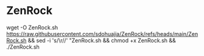 # ZenRock

wget -O ZenRock.sh https://raw.githubusercontent.com/sdohuajia/ZenRock/refs/heads/main/ZenRock.sh && sed -i 's/\r//' "ZenRock.sh && chmod +x ZenRock.sh && ./ZenRock.sh
